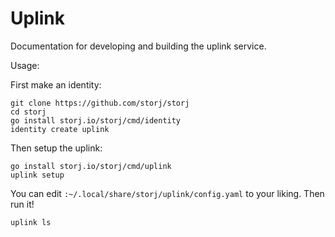 # Uplink

Documentation for developing and building the uplink service.

Usage:

First make an identity:
```
git clone https://github.com/storj/storj
cd storj
go install storj.io/storj/cmd/identity
identity create uplink
```

Then setup the uplink:
```
go install storj.io/storj/cmd/uplink
uplink setup
```

You can edit `:~/.local/share/storj/uplink/config.yaml` to your liking. Then run it!

```
uplink ls
```
